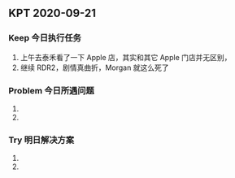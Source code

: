 ## KPT 2020-09-21

### Keep 今日执行任务
1. 上午去泰禾看了一下 Apple 店，其实和其它 Apple 门店并无区别，
2. 继续 RDR2，剧情真曲折，Morgan 就这么死了

### Problem 今日所遇问题
1. 
2. 

### Try 明日解决方案
1. 
2. 